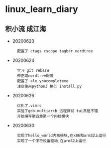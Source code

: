 # linux_learn_diary

## 积小流 成江海

* 20200623

  
	    配置了 ctags cscope tagbar nerdtree


* 20200624


	    学习 git rebase
	    修正路nerdtree配置
	    配置了 ale youcompleteme
	    注意使用python3 执行 install.py


* 20200626


	    优化了.vimrc
	    实验了gdb-multiarch 远程调试 tui真是不错
	    开始编写第四章第一个内核模块


* 20200630

    
	    实现了hello_world内核模块,在x86和arm32上运行
	    实现了一个字符设备驱动,在arm32上运行
